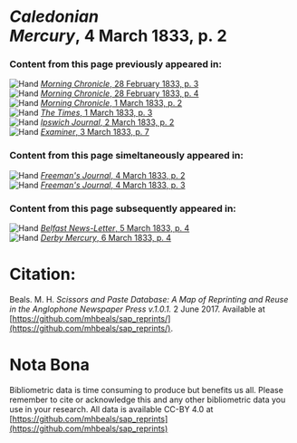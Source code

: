 # *Caledonian Mercury*, 4 March 1833, p. 2  
  
### Content from this page previously appeared in:  
![Hand](http://scissorsandpaste.net/wp-content/uploads/2017/06/smallhandpointer.png) [*Morning Chronicle*, 28 February 1833, p. 3](https://mhbeals.github.io/sap_html/Morning-Chronicle/Morning-Chronicle-28-February-1833-p-3)  
![Hand](http://scissorsandpaste.net/wp-content/uploads/2017/06/smallhandpointer.png) [*Morning Chronicle*, 28 February 1833, p. 4](https://mhbeals.github.io/sap_html/Morning-Chronicle/Morning-Chronicle-28-February-1833-p-4)  
![Hand](http://scissorsandpaste.net/wp-content/uploads/2017/06/smallhandpointer.png) [*Morning Chronicle*, 1 March 1833, p. 2](https://mhbeals.github.io/sap_html/Morning-Chronicle/Morning-Chronicle-1-March-1833-p-2)  
![Hand](http://scissorsandpaste.net/wp-content/uploads/2017/06/smallhandpointer.png) [*The Times*, 1 March 1833, p. 3](https://mhbeals.github.io/sap_html/The-Times/The-Times-1-March-1833-p-3)  
![Hand](http://scissorsandpaste.net/wp-content/uploads/2017/06/smallhandpointer.png) [*Ipswich Journal*, 2 March 1833, p. 2](https://mhbeals.github.io/sap_html/Ipswich-Journal/Ipswich-Journal-2-March-1833-p-2)  
![Hand](http://scissorsandpaste.net/wp-content/uploads/2017/06/smallhandpointer.png) [*Examiner*, 3 March 1833, p. 7](https://mhbeals.github.io/sap_html/Examiner/Examiner-3-March-1833-p-7)  
  
### Content from this page simeltaneously appeared in:  
![Hand](http://scissorsandpaste.net/wp-content/uploads/2017/06/smallhandpointer.png) [*Freeman's Journal*, 4 March 1833, p. 2](https://mhbeals.github.io/sap_html/Freeman's-Journal/Freeman's-Journal-4-March-1833-p-2)  
![Hand](http://scissorsandpaste.net/wp-content/uploads/2017/06/smallhandpointer.png) [*Freeman's Journal*, 4 March 1833, p. 3](https://mhbeals.github.io/sap_html/Freeman's-Journal/Freeman's-Journal-4-March-1833-p-3)  
  
### Content from this page subsequently appeared in:  
![Hand](http://scissorsandpaste.net/wp-content/uploads/2017/06/smallhandpointer.png) [*Belfast News-Letter*, 5 March 1833, p. 4](https://mhbeals.github.io/sap_html/Belfast-News-Letter/Belfast-News-Letter-5-March-1833-p-4)  
![Hand](http://scissorsandpaste.net/wp-content/uploads/2017/06/smallhandpointer.png) [*Derby Mercury*, 6 March 1833, p. 4](https://mhbeals.github.io/sap_html/Derby-Mercury/Derby-Mercury-6-March-1833-p-4)  


# Citation: 

Beals. M. H. *Scissors and Paste Database: A Map of Reprinting and Reuse in the Anglophone Newspaper Press v.1.0.1.* 2 June 2017. Available at [https://github.com/mhbeals/sap_reprints/](https://github.com/mhbeals/sap_reprints/). 

# Nota Bona

Bibliometric data is time consuming to produce but benefits us all. Please remember to cite or acknowledge this and any other bibliometric data you use in your research. All data is available CC-BY 4.0 at [https://github.com/mhbeals/sap_reprints](https://github.com/mhbeals/sap_reprints)